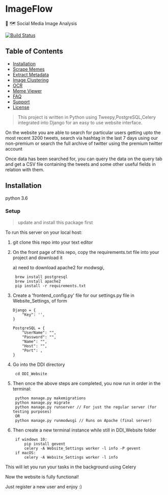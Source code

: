 # ImageFlow
🔎 🗺️ Social Media Image Analysis

[![Build Status](http://img.shields.io/travis/badges/badgerbadgerbadger.svg?style=flat-square)](https://travis-ci.org/badges/badgerbadgerbadger)

## Table of Contents

- [Installation](#installation)
- [Scrape Memes](#scrape)
- [Extract Metadata](#extract)
- [Image Clustering](#image-clustering)
- [OCR](#ocr)
- [Meme Viewer](#meme-viewer)
- [FAQ](#faq)
- [Support](#support)
- [License](#license)

> This project is written in Python using Tweepy,PostgreSQL,Celery integrated into Django for an easy to use website interface.

On the website you are able to search for particular users getting upto the most recent 3200 tweets, search via hashtag in the last 7 days using our non-premium or search the full archive of twitter using the premium twitter account

Once data has been searched for, you can query the data on the query tab and get a CSV file containing the tweets and some other useful fields in relation with them.

## Installation
python 3.6

### Setup

> update and install this package first


To run this server on your local host:

1) git clone this repo into your text editor

2) On the front page of this repo, copy the requirements.txt file into your project and download it

      a) need to download apache2 for modwsgi, 
        
        brew install postgresql
        brew install apache2
        pip install -r requirements.txt 
               
3) Create a 'frontend_config.py' file for our settings.py file in Website_Settings, of form

       Django = {
           "Key": '',
       }

       PostgreSQL = {
           "UserName": "",
           "Password": "",
           "Name": "",
           "Host": "",
           "Port": ,
       }
        
4) Go into the DDI directory

        cd DDI_Website

5) Then once the above steps are completed, you now run in order in the terminal:

        python manage.py makemigrations
        python manage.py migrate
        python manage.py runserver // For just the regular server (for testing purposes)
        OR  
        python manage.py runmodwsgi // Runs on Apache (final server)

6) Then create a new terminal instance while still in DDI_Website folder

        if windows 10:
            pip install gevent 
            celery -A Website_Settings worker -l info -P gevent
        if macOS:
            celery -A Website_Settings worker -l info

This will let you run your tasks in the background using Celery

Now the website is fully functional!

Just register a new user and enjoy :)
